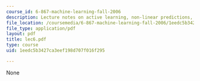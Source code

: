 ```yaml
---
course_id: 6-867-machine-learning-fall-2006
description: Lecture notes on active learning, non-linear predictions, and kernals.
file_location: /coursemedia/6-867-machine-learning-fall-2006/1eedc5b3427ca3eef198d707f016f295_lec6.pdf
file_type: application/pdf
layout: pdf
title: lec6.pdf
type: course
uid: 1eedc5b3427ca3eef198d707f016f295

---
```

None